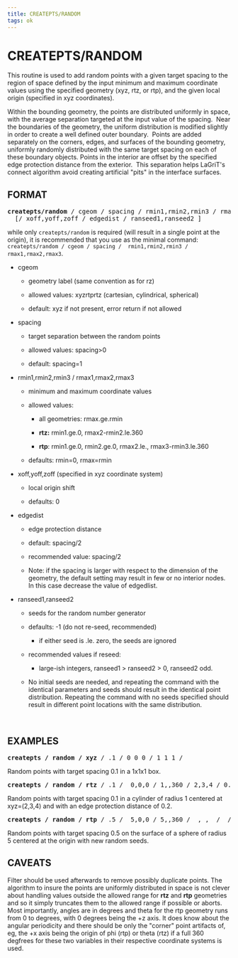```yaml
---
title: CREATEPTS/RANDOM
tags: ok
--- 
```


# CREATEPTS/RANDOM

This routine is used to add random points with a given target
spacing to the region of space defined by the input minimum and
maximum coordinate values using the specified geometry (xyz, rtz, or
rtp), and the given local origin (specified in xyz coordinates).

Within the bounding geometry, the points are distributed uniformly
in space, with the average separation targeted at the input value of
the spacing.  Near the boundaries of the geometry, the uniform
distribution is modified slightly in order to create a well defined
outer boundary.  Points are added separately on the corners, edges,
and surfaces of the bounding geometry, uniformly randomly
distributed with the same target spacing on each of these boundary
objects. Points in the interior are offset by the specified edge
protection distance from the exterior.  This separation helps
LaGriT's connect algorithm avoid creating artificial "pits" in the
interface surfaces.

## FORMAT

<pre>
<b>createpts/random</b> / cgeom / spacing / rmin1,rmin2,rmin3 / rmax1,rmax2,rmax3 &
  [/ xoff,yoff,zoff / edgedist / ranseed1,ranseed2 ]
</pre>

while only `createpts/random` is required (will result in a single
point at the origin), it is recommended that you use as the minimal
command: `createpts/random / cgeom / spacing /  rmin1,rmin2,rmin3 / rmax1,rmax2,rmax3`.
 
* cgeom

  * geometry label (same convention as for rz)

  * allowed values: xyzrtprtz (cartesian, cylindrical, spherical)

  * default: xyz if not present, error return if not allowed
 
* spacing

  * target separation between the random points

  * allowed values: spacing&gt;0

  * default: spacing=1
 
* rmin1,rmin2,rmin3 / rmax1,rmax2,rmax3

  * minimum and maximum coordinate values

  * allowed values:

      * all geometries: rmax.ge.rmin

      * **rtz:** rmin1.ge.0, rmax2-rmin2.le.360

      * **rtp**: rmin1.ge.0, rmin2.ge.0, rmax2.le., rmax3-rmin3.le.360

  * defaults: rmin=0, rmax=rmin
 
* xoff,yoff,zoff (specified in xyz coordinate system)

  * local origin shift

  * defaults: 0
 
* edgedist

  * edge protection distance

  * default: spacing/2

  * recommended value: spacing/2

  * Note: if the spacing is larger with respect to the dimension of the
  geometry, the default setting may result in few or no interior
  nodes.  In this case decrease the value of edgedlist.
 
* ranseed1,ranseed2

  * seeds for the random number generator

  * defaults: -1 (do not re-seed, recommended)

    * if either seed is .le. zero, the seeds are ignored

  * recommended values if reseed:

    * large-ish integers, ranseed1 > ranseed2 > 0, ranseed2 odd.

  * No initial seeds are needed, and repeating the command
    with the identical parameters and seeds should result
    in the identical point distribution. Repeating the
    command with no seeds specified should result in
    different point locations with the same distribution.

   

## EXAMPLES

<pre>
<b>createpts / random / xyz</b> / .1 / 0 0 0 / 1 1 1 /
</pre>

Random points with target spacing 0.1 in a 1x1x1 box.
 
<pre>
<b>createpts / random / rtz</b> / .1 /  0,0,0 / 1,,360 / 2,3,4 / 0.2
</pre>

Random points with target spacing 0.1 in a cylinder of radius 1 centered
at xyz=(2,3,4) and with an edge protection distance of 0.2.
 
<pre>
<b>createpts / random / rtp</b> / .5 /  5,0,0 / 5,,360 /  , ,  /  / 98765 4321/
</pre>

Random points with target spacing 0.5 on the surface of a sphere of radius 5
centered at the origin with new random seeds.

## CAVEATS

Filter should be used afterwards to remove possibly duplicate
points. The algorithm to insure the points are uniformly distributed
in space is not clever about handling values outside the allowed
range for **rtz** and **rtp** geometries and so it simply truncates
them to the allowed range if possible or aborts. Most importantly,
angles are in degrees and theta for the rtp geometry runs from 0 to
 degrees, with 0 degrees being the +z axis. It does know about
the angular periodicity and there should be only the "corner" point
artifacts of, eg, the +x axis being the origin of phi (rtp) or theta
(rtz) if a full 360 degfrees for these two variables in their
respective coordinate systems is used.

